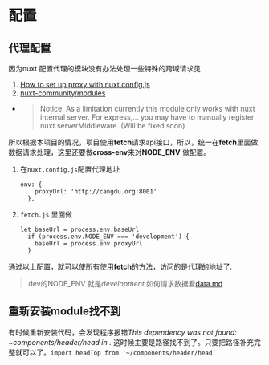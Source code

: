# 配置
## 代理配置
因为nuxt 配置代理的模块没有办法处理一些特殊的跨域请求见

1. [How to set up proxy with nuxt.config.js](https://github.com/nuxt/nuxt.js/issues/762)
2. [nuxt-community/modules](https://github.com/nuxt-community/modules/tree/master/modules/proxy)
  * >Notice: As a limitation currently this module only works with nuxt internal server. For express,... you may have to manually register nuxt.serverMiddleware. (Will be fixed soon)
  
 所以根据本项目的情况，项目使用**fetch**请求api接口，所以，统一在**fetch**里面做数据请求处理，这里还要做**cross-env**来对**NODE_ENV** 做配置。
 1. 在```nuxt.config.js```配置代理地址
    ```
    env: {
        proxyUrl: 'http://cangdu.org:8001'
      },
    ```
 2. ```fetch.js``` 里面做
     ```
     let baseUrl = process.env.baseUrl
       if (process.env.NODE_ENV === 'development') {
         baseUrl = process.env.proxyUrl
       }
     ```
通过以上配置，就可以使所有使用**fetch**的方法，访问的是代理的地址了.
> dev的NODE_ENV 就是*development*
如何请求数据看[data.md](./data.md)

## 重新安装module找不到
有时候重新安装代码，会发现程序报错*This dependency was not found: ~components/header/head in .*
这时候主要是路径找不到了。只要把路径补充完整就可以了。```import headTop from '~/components/header/head'```

